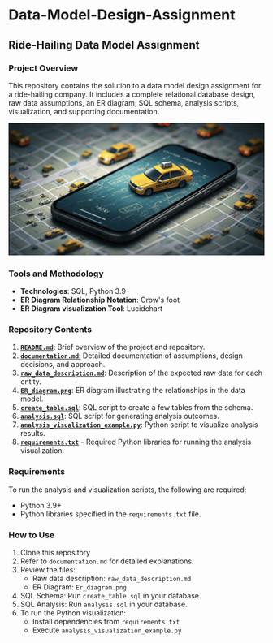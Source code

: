 # Data-Model-Design-Assignment

## Ride-Hailing Data Model Assignment

### Project Overview

This repository contains the solution to a data model design assignment for a ride-hailing company.
It includes a complete relational database design, raw data assumptions, an ER diagram, SQL schema, analysis scripts, visualization, and supporting documentation.

![alt text](assets/image.png)

### Tools and Methodology

- **Technologies**: SQL, Python 3.9+
- **ER Diagram Relationship Notation**: Crow's foot
- **ER Diagram visualization Tool**: Lucidchart

### Repository Contents

1. [**`README.md`**](https://github.com/Brit771/Data-Model-Design-Assignment/blob/main/README.md): Brief overview of the project and repository.
2. [**`documentation.md`**:](https://github.com/Brit771/Data-Model-Design-Assignment/blob/main/documentation.md) Detailed documentation of assumptions, design decisions, and approach.
3. [**`raw_data_description.md`**](https://github.com/Brit771/Data-Model-Design-Assignment/blob/main/raw_data_description.md): Description of the expected raw data for each entity.
4. [**`ER_diagram.png`**](https://github.com/Brit771/Data-Model-Design-Assignment/blob/main/ER_diagram.png): ER diagram illustrating the relationships in the data model.
5. [**`create_table.sql`**](https://github.com/Brit771/Data-Model-Design-Assignment/blob/main/create_table.sql): SQL script to create a few tables from the schema.
6. [**`analysis.sql`**](https://github.com/Brit771/Data-Model-Design-Assignment/blob/main/analysis.sql): SQL script for generating analysis outcomes.
7. [**`analysis_visualization_example.py`**](https://github.com/Brit771/Data-Model-Design-Assignment/blob/main/analysis_visualization_example.py): Python script to visualize analysis results.
8. [**`requirements.txt`**](https://github.com/Brit771/Data-Model-Design-Assignment/blob/main/requirements.txt) - Required Python libraries for running the analysis visualization.

### Requirements

To run the analysis and visualization scripts, the following are required:

- Python 3.9+
- Python libraries specified in the `requirements.txt` file.

### How to Use

1. Clone this repository
2. Refer to `documentation.md` for detailed explanations.
3. Review the files:
   - Raw data description: `raw_data_description.md`
   - ER Diagram: `Er_diagram.png`
4. SQL Schema: Run `create_table.sql` in your database.
5. SQL Analysis: Run `analysis.sql` in your database.
6. To run the Python visualization:
   - Install dependencies from `requirements.txt`
   - Execute `analysis_visualization_example.py`